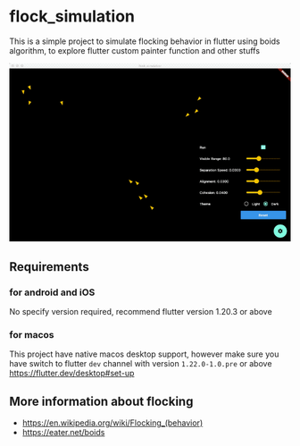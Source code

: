 # flock_simulation

This is a simple project to simulate flocking behavior in flutter using boids algorithm,
to explore flutter custom painter function and other stuffs

![Demo image](.readme_image/demo.gif)

## Requirements

### for android and iOS
No specify version required, recommend flutter version 1.20.3 or above

### for macos
This project have native macos desktop support, however make sure you have switch to flutter `dev` channel with version `1.22.0-1.0.pre` or above
https://flutter.dev/desktop#set-up

## More information about flocking
- https://en.wikipedia.org/wiki/Flocking_(behavior)
- https://eater.net/boids
